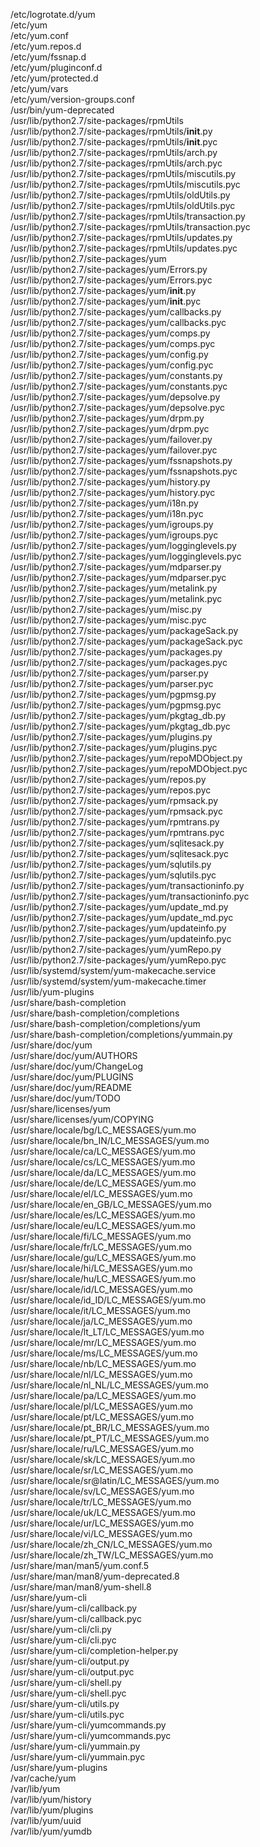 /etc/logrotate.d/yum  
/etc/yum  
/etc/yum.conf  
/etc/yum.repos.d  
/etc/yum/fssnap.d  
/etc/yum/pluginconf.d  
/etc/yum/protected.d  
/etc/yum/vars  
/etc/yum/version-groups.conf  
/usr/bin/yum-deprecated  
/usr/lib/python2.7/site-packages/rpmUtils  
/usr/lib/python2.7/site-packages/rpmUtils/__init__.py  
/usr/lib/python2.7/site-packages/rpmUtils/__init__.pyc  
/usr/lib/python2.7/site-packages/rpmUtils/arch.py  
/usr/lib/python2.7/site-packages/rpmUtils/arch.pyc  
/usr/lib/python2.7/site-packages/rpmUtils/miscutils.py  
/usr/lib/python2.7/site-packages/rpmUtils/miscutils.pyc  
/usr/lib/python2.7/site-packages/rpmUtils/oldUtils.py  
/usr/lib/python2.7/site-packages/rpmUtils/oldUtils.pyc  
/usr/lib/python2.7/site-packages/rpmUtils/transaction.py  
/usr/lib/python2.7/site-packages/rpmUtils/transaction.pyc  
/usr/lib/python2.7/site-packages/rpmUtils/updates.py  
/usr/lib/python2.7/site-packages/rpmUtils/updates.pyc  
/usr/lib/python2.7/site-packages/yum  
/usr/lib/python2.7/site-packages/yum/Errors.py  
/usr/lib/python2.7/site-packages/yum/Errors.pyc  
/usr/lib/python2.7/site-packages/yum/__init__.py  
/usr/lib/python2.7/site-packages/yum/__init__.pyc  
/usr/lib/python2.7/site-packages/yum/callbacks.py  
/usr/lib/python2.7/site-packages/yum/callbacks.pyc  
/usr/lib/python2.7/site-packages/yum/comps.py  
/usr/lib/python2.7/site-packages/yum/comps.pyc  
/usr/lib/python2.7/site-packages/yum/config.py  
/usr/lib/python2.7/site-packages/yum/config.pyc  
/usr/lib/python2.7/site-packages/yum/constants.py  
/usr/lib/python2.7/site-packages/yum/constants.pyc  
/usr/lib/python2.7/site-packages/yum/depsolve.py  
/usr/lib/python2.7/site-packages/yum/depsolve.pyc  
/usr/lib/python2.7/site-packages/yum/drpm.py  
/usr/lib/python2.7/site-packages/yum/drpm.pyc  
/usr/lib/python2.7/site-packages/yum/failover.py  
/usr/lib/python2.7/site-packages/yum/failover.pyc  
/usr/lib/python2.7/site-packages/yum/fssnapshots.py  
/usr/lib/python2.7/site-packages/yum/fssnapshots.pyc  
/usr/lib/python2.7/site-packages/yum/history.py  
/usr/lib/python2.7/site-packages/yum/history.pyc  
/usr/lib/python2.7/site-packages/yum/i18n.py  
/usr/lib/python2.7/site-packages/yum/i18n.pyc  
/usr/lib/python2.7/site-packages/yum/igroups.py  
/usr/lib/python2.7/site-packages/yum/igroups.pyc  
/usr/lib/python2.7/site-packages/yum/logginglevels.py  
/usr/lib/python2.7/site-packages/yum/logginglevels.pyc  
/usr/lib/python2.7/site-packages/yum/mdparser.py  
/usr/lib/python2.7/site-packages/yum/mdparser.pyc  
/usr/lib/python2.7/site-packages/yum/metalink.py  
/usr/lib/python2.7/site-packages/yum/metalink.pyc  
/usr/lib/python2.7/site-packages/yum/misc.py  
/usr/lib/python2.7/site-packages/yum/misc.pyc  
/usr/lib/python2.7/site-packages/yum/packageSack.py  
/usr/lib/python2.7/site-packages/yum/packageSack.pyc  
/usr/lib/python2.7/site-packages/yum/packages.py  
/usr/lib/python2.7/site-packages/yum/packages.pyc  
/usr/lib/python2.7/site-packages/yum/parser.py  
/usr/lib/python2.7/site-packages/yum/parser.pyc  
/usr/lib/python2.7/site-packages/yum/pgpmsg.py  
/usr/lib/python2.7/site-packages/yum/pgpmsg.pyc  
/usr/lib/python2.7/site-packages/yum/pkgtag_db.py  
/usr/lib/python2.7/site-packages/yum/pkgtag_db.pyc  
/usr/lib/python2.7/site-packages/yum/plugins.py  
/usr/lib/python2.7/site-packages/yum/plugins.pyc  
/usr/lib/python2.7/site-packages/yum/repoMDObject.py  
/usr/lib/python2.7/site-packages/yum/repoMDObject.pyc  
/usr/lib/python2.7/site-packages/yum/repos.py  
/usr/lib/python2.7/site-packages/yum/repos.pyc  
/usr/lib/python2.7/site-packages/yum/rpmsack.py  
/usr/lib/python2.7/site-packages/yum/rpmsack.pyc  
/usr/lib/python2.7/site-packages/yum/rpmtrans.py  
/usr/lib/python2.7/site-packages/yum/rpmtrans.pyc  
/usr/lib/python2.7/site-packages/yum/sqlitesack.py  
/usr/lib/python2.7/site-packages/yum/sqlitesack.pyc  
/usr/lib/python2.7/site-packages/yum/sqlutils.py  
/usr/lib/python2.7/site-packages/yum/sqlutils.pyc  
/usr/lib/python2.7/site-packages/yum/transactioninfo.py  
/usr/lib/python2.7/site-packages/yum/transactioninfo.pyc  
/usr/lib/python2.7/site-packages/yum/update_md.py  
/usr/lib/python2.7/site-packages/yum/update_md.pyc  
/usr/lib/python2.7/site-packages/yum/updateinfo.py  
/usr/lib/python2.7/site-packages/yum/updateinfo.pyc  
/usr/lib/python2.7/site-packages/yum/yumRepo.py  
/usr/lib/python2.7/site-packages/yum/yumRepo.pyc  
/usr/lib/systemd/system/yum-makecache.service  
/usr/lib/systemd/system/yum-makecache.timer  
/usr/lib/yum-plugins  
/usr/share/bash-completion  
/usr/share/bash-completion/completions  
/usr/share/bash-completion/completions/yum  
/usr/share/bash-completion/completions/yummain.py  
/usr/share/doc/yum  
/usr/share/doc/yum/AUTHORS  
/usr/share/doc/yum/ChangeLog  
/usr/share/doc/yum/PLUGINS  
/usr/share/doc/yum/README  
/usr/share/doc/yum/TODO  
/usr/share/licenses/yum  
/usr/share/licenses/yum/COPYING  
/usr/share/locale/bg/LC_MESSAGES/yum.mo  
/usr/share/locale/bn_IN/LC_MESSAGES/yum.mo  
/usr/share/locale/ca/LC_MESSAGES/yum.mo  
/usr/share/locale/cs/LC_MESSAGES/yum.mo  
/usr/share/locale/da/LC_MESSAGES/yum.mo  
/usr/share/locale/de/LC_MESSAGES/yum.mo  
/usr/share/locale/el/LC_MESSAGES/yum.mo  
/usr/share/locale/en_GB/LC_MESSAGES/yum.mo  
/usr/share/locale/es/LC_MESSAGES/yum.mo  
/usr/share/locale/eu/LC_MESSAGES/yum.mo  
/usr/share/locale/fi/LC_MESSAGES/yum.mo  
/usr/share/locale/fr/LC_MESSAGES/yum.mo  
/usr/share/locale/gu/LC_MESSAGES/yum.mo  
/usr/share/locale/hi/LC_MESSAGES/yum.mo  
/usr/share/locale/hu/LC_MESSAGES/yum.mo  
/usr/share/locale/id/LC_MESSAGES/yum.mo  
/usr/share/locale/id_ID/LC_MESSAGES/yum.mo  
/usr/share/locale/it/LC_MESSAGES/yum.mo  
/usr/share/locale/ja/LC_MESSAGES/yum.mo  
/usr/share/locale/lt_LT/LC_MESSAGES/yum.mo  
/usr/share/locale/mr/LC_MESSAGES/yum.mo  
/usr/share/locale/ms/LC_MESSAGES/yum.mo  
/usr/share/locale/nb/LC_MESSAGES/yum.mo  
/usr/share/locale/nl/LC_MESSAGES/yum.mo  
/usr/share/locale/nl_NL/LC_MESSAGES/yum.mo  
/usr/share/locale/pa/LC_MESSAGES/yum.mo  
/usr/share/locale/pl/LC_MESSAGES/yum.mo  
/usr/share/locale/pt/LC_MESSAGES/yum.mo  
/usr/share/locale/pt_BR/LC_MESSAGES/yum.mo  
/usr/share/locale/pt_PT/LC_MESSAGES/yum.mo  
/usr/share/locale/ru/LC_MESSAGES/yum.mo  
/usr/share/locale/sk/LC_MESSAGES/yum.mo  
/usr/share/locale/sr/LC_MESSAGES/yum.mo  
/usr/share/locale/sr@latin/LC_MESSAGES/yum.mo  
/usr/share/locale/sv/LC_MESSAGES/yum.mo  
/usr/share/locale/tr/LC_MESSAGES/yum.mo  
/usr/share/locale/uk/LC_MESSAGES/yum.mo  
/usr/share/locale/ur/LC_MESSAGES/yum.mo  
/usr/share/locale/vi/LC_MESSAGES/yum.mo  
/usr/share/locale/zh_CN/LC_MESSAGES/yum.mo  
/usr/share/locale/zh_TW/LC_MESSAGES/yum.mo  
/usr/share/man/man5/yum.conf.5  
/usr/share/man/man8/yum-deprecated.8  
/usr/share/man/man8/yum-shell.8  
/usr/share/yum-cli  
/usr/share/yum-cli/callback.py  
/usr/share/yum-cli/callback.pyc  
/usr/share/yum-cli/cli.py  
/usr/share/yum-cli/cli.pyc  
/usr/share/yum-cli/completion-helper.py  
/usr/share/yum-cli/output.py  
/usr/share/yum-cli/output.pyc  
/usr/share/yum-cli/shell.py  
/usr/share/yum-cli/shell.pyc  
/usr/share/yum-cli/utils.py  
/usr/share/yum-cli/utils.pyc  
/usr/share/yum-cli/yumcommands.py  
/usr/share/yum-cli/yumcommands.pyc  
/usr/share/yum-cli/yummain.py  
/usr/share/yum-cli/yummain.pyc  
/usr/share/yum-plugins  
/var/cache/yum  
/var/lib/yum  
/var/lib/yum/history  
/var/lib/yum/plugins  
/var/lib/yum/uuid  
/var/lib/yum/yumdb  
